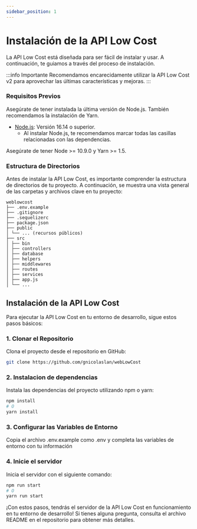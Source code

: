 ```yaml
---
sidebar_position: 1
---
```


# Instalación de la API Low Cost

La API Low Cost está diseñada para ser fácil de instalar y usar. A continuación, te guiamos a través del proceso de instalación.

:::info Importante
Recomendamos encarecidamente utilizar la API Low Cost v2 para aprovechar las últimas características y mejoras.
:::

### Requisitos Previos

Asegúrate de tener instalada la última versión de Node.js. También recomendamos la instalación de Yarn.

- [Node.js](https://nodejs.org/en/download/): Versión 16.14 o superior.
  - Al instalar Node.js, te recomendamos marcar todas las casillas relacionadas con las dependencias.

Asegúrate de tener Node >= 10.9.0 y Yarn >= 1.5.

### Estructura de Directorios

Antes de instalar la API Low Cost, es importante comprender la estructura de directorios de tu proyecto. A continuación, se muestra una vista general de las carpetas y archivos clave en tu proyecto:
```
weblowcost
├── .env.example
├── .gitignore
├── .sequelizerc
├── package.json
├── public
│ └── ... (recursos públicos)
├── src
│ ├── bin
│ ├── controllers
│ ├── database
│ ├── helpers
│ ├── middlewares
│ ├── routes
│ ├── services
│ ├── app.js
│ └── ...
```

## Instalación de la API Low Cost

Para ejecutar la API Low Cost en tu entorno de desarrollo, sigue estos pasos básicos:

### 1. Clonar el Repositorio

Clona el proyecto desde el repositorio en GitHub:

```bash
git clone https://github.com/gnicolaslan/webLowCost
```
### 2. Instalacion de dependencias
Instala las dependencias del proyecto utilizando npm o yarn:
```bash
npm install
# O
yarn install
```

### 3. Configurar las Variables de Entorno
Copia el archivo .env.example como .env y completa las variables de entorno con tu información

### 4. Inicie el servidor
Inicia el servidor con el siguiente comando:
```bash
npm run start
# O
yarn run start
```
¡Con estos pasos, tendrás el servidor de la API Low Cost en funcionamiento en tu entorno de desarrollo! Si tienes alguna pregunta, consulta el archivo README en el repositorio para obtener más detalles.
